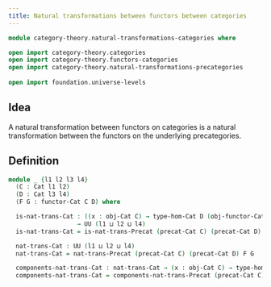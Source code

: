 ```yaml
---
title: Natural transformations between functors between categories
---
```


```agda
module category-theory.natural-transformations-categories where

open import category-theory.categories
open import category-theory.functors-categories
open import category-theory.natural-transformations-precategories
  
open import foundation.universe-levels
```

## Idea

A natural transformation between functors on categories is a natural transformation between the functors on the underlying precategories.

## Definition

```agda
module _ {l1 l2 l3 l4}
  (C : Cat l1 l2)
  (D : Cat l3 l4)
  (F G : functor-Cat C D) where

  is-nat-trans-Cat : ((x : obj-Cat C) → type-hom-Cat D (obj-functor-Cat C D F x) (obj-functor-Cat C D G x))
                   → UU (l1 ⊔ l2 ⊔ l4)
  is-nat-trans-Cat = is-nat-trans-Precat (precat-Cat C) (precat-Cat D) F G

  nat-trans-Cat : UU (l1 ⊔ l2 ⊔ l4)
  nat-trans-Cat = nat-trans-Precat (precat-Cat C) (precat-Cat D) F G

  components-nat-trans-Cat : nat-trans-Cat → (x : obj-Cat C) → type-hom-Cat D (obj-functor-Cat C D F x) (obj-functor-Cat C D G x)
  components-nat-trans-Cat = components-nat-trans-Precat (precat-Cat C) (precat-Cat D) F G
```
